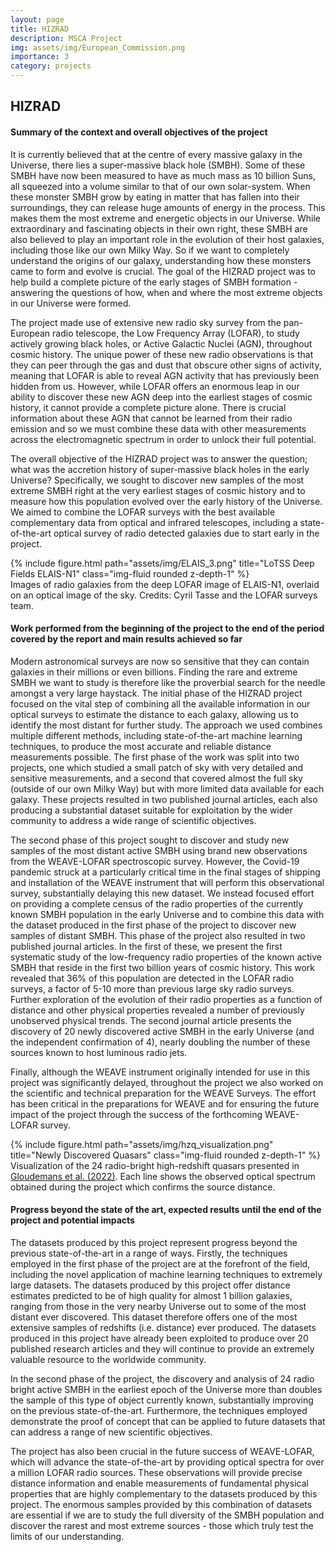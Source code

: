 ```yaml
---
layout: page
title: HIZRAD
description: MSCA Project
img: assets/img/European_Commission.png
importance: 3
category: projects
---
```


## HIZRAD

#### Summary of the context and overall objectives of the project

It is currently believed that at the centre of every massive galaxy in the Universe, there lies a super-massive black hole (SMBH). Some of these SMBH have now been measured to have as much mass as 10 billion Suns, all squeezed into a volume similar to that of our own solar-system. When these monster SMBH grow by eating in matter that has fallen into their surroundings, they can release huge amounts of energy in the process. This makes them the most extreme and energetic objects in our Universe. While extraordinary and fascinating objects in their own right, these SMBH are also believed to play an important role in the evolution of their host galaxies, including those like our own Milky Way. So if we want to completely understand the origins of our galaxy, understanding how these monsters came to form and evolve is crucial. The goal of the HIZRAD project was to help build a complete picture of the early stages of SMBH formation - answering the questions of how, when and where the most extreme objects in our Universe were formed.

The project made use of extensive new radio sky survey from the pan-European radio telescope, the Low Frequency Array (LOFAR), to study actively growing black holes, or Active Galactic Nuclei (AGN), throughout cosmic history. The unique power of these new radio observations is that they can peer through the gas and dust that obscure other signs of activity, meaning that LOFAR is able to reveal AGN activity that has previously been hidden from us. However, while LOFAR offers an enormous leap in our ability to discover these new AGN deep into the earliest stages of cosmic history, it cannot provide a complete picture alone. There is crucial information about these AGN that cannot be learned from their radio emission and so we must combine these data with other measurements across the electromagnetic spectrum in order to unlock their full potential.

The overall objective of the HIZRAD project was to answer the question; what was the accretion history of super-massive black holes in the early Universe? Specifically, we sought to discover new samples of the most extreme SMBH right at the very earliest stages of cosmic history and to measure how this population evolved over the early history of the Universe. We aimed to combine the LOFAR surveys with the best available complementary data from optical and infrared telescopes, including a state-of-the-art optical survey of radio detected galaxies due to start early in the project.

<div class="row">
    <div class="col-sm mt-3 mt-md-0">
        {% include figure.html path="assets/img/ELAIS_3.png" title="LoTSS Deep Fields ELAIS-N1" class="img-fluid rounded z-depth-1" %}
    </div>
</div>
<div class="caption">
    Images of radio galaxies from the deep LOFAR image of ELAIS-N1, overlaid on an optical image of the sky. Credits: Cyril Tasse and the LOFAR surveys team.
</div>

#### Work performed from the beginning of the project to the end of the period covered by the report and main results achieved so far

Modern astronomical surveys are now so sensitive that they can contain galaxies in their millions or even billions. Finding the rare and extreme SMBH we want to study is therefore like the proverbial search for the needle amongst a very large haystack. The initial phase of the HIZRAD project focused on the vital step of combining all the available information in our optical surveys to estimate the distance to each galaxy, allowing us to identify the most distant for further study. The approach we used combines multiple different methods, including state-of-the-art machine learning techniques, to produce the most accurate and reliable distance measurements possible. The first phase of the work was split into two projects, one which studied a small patch of sky with very detailed and sensitive measurements, and a second that covered almost the full sky (outside of our own Milky Way) but with more limited data available for each galaxy. These projects resulted in two published journal articles, each also producing a substantial dataset suitable for exploitation by the wider community to address a wide range of scientific objectives.

The second phase of this project sought to discover and study new samples of the most distant active SMBH using brand new observations from the WEAVE-LOFAR spectroscopic survey. However, the Covid-19 pandemic struck at a particularly critical time in the final stages of shipping and installation of the WEAVE instrument that will perform this observational survey, substantially delaying this new dataset. We instead focused effort on  providing a complete census of the radio properties of the currently known SMBH population in the early Universe and to combine this data with the dataset produced in the first phase of the project to discover new samples of distant SMBH. This phase of the project also resulted in two published journal articles. In the first of these, we present the first systematic study of the low-frequency radio properties of the known active SMBH that reside in the first two billion years of cosmic history. This work revealed that 36% of this population are detected in the LOFAR radio surveys, a factor of 5-10 more than previous large sky radio surveys. Further exploration of the evolution of their radio properties as a function of distance and other physical properties revealed a number of previously unobserved physical trends. The second journal article presents the discovery of 20 newly discovered active SMBH in the early Universe (and the independent confirmation of 4), nearly doubling the number of these sources known to host luminous radio jets.

Finally, although the WEAVE instrument originally intended for use in this project was significantly delayed, throughout the project we also worked on the scientific and technical preparation for the WEAVE Surveys. The effort has been critical in the preparations for WEAVE and for ensuring the future impact of the project through the success of the forthcoming WEAVE-LOFAR survey.

<div class="row">
    <div class="col-sm mt-3 mt-md-0">
        {% include figure.html path="assets/img/hzq_visualization.png" title="Newly Discovered Quasars" class="img-fluid rounded z-depth-1" %}
    </div>
</div>
<div class="caption">
    Visualization of the 24 radio-bright high-redshift quasars presented in <a href="https://ui.adsabs.harvard.edu/abs/2022arXiv221001811G/abstract">Gloudemans et al. (2022)</a>. Each line shows the observed optical spectrum obtained during the project which confirms the source distance.
</div>

#### Progress beyond the state of the art, expected results until the end of the project and potential impacts
The datasets produced by this project represent progress beyond the previous state-of-the-art in a range of ways. Firstly, the techniques employed in the first phase of the project are at the forefront of the field, including the novel application of machine learning techniques to extremely large datasets. The datasets produced by this project offer distance estimates predicted to be of high quality for almost 1 billion galaxies, ranging from those in the very nearby Universe out to some of the most distant ever discovered. This dataset therefore offers one of the most extensive samples of redshifts (i.e. distance) ever produced. The datasets produced in this project have already been exploited to produce over 20 published research articles and they will continue to provide an extremely valuable resource to the worldwide community.

In the second phase of the project, the discovery and analysis of 24 radio bright active SMBH in the earliest epoch of the Universe more than doubles the sample of this type of object currently known, substantially improving on the previous state-of-the-art. Furthermore, the techniques employed demonstrate the proof of concept that can be applied to future datasets that can address a range of new scientific objectives.

The project has also been crucial in the future success of WEAVE-LOFAR, which will advance the state-of-the-art by providing optical spectra for over a million LOFAR radio sources. These observations will provide precise distance information and enable measurements of fundamental physical properties that are highly complementary to the datasets produced by this project. The enormous samples provided by this combination of datasets are essential if we are to study the full diversity of the SMBH population and discover the rarest and most extreme sources - those which truly test the limits of our understanding.
